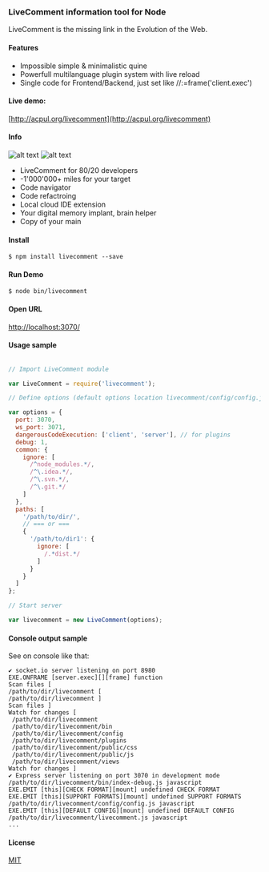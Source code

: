 
### LiveComment information tool for Node

LiveComment is the missing link in the Evolution of the Web.

#### Features

* Impossible simple & minimalistic quine
* Powerfull multilanguage plugin system with live reload
* Single code for Frontend/Backend, just set like //:=frame('client.exec')

#### Live demo:

[http://acpul.org/livecomment](http://acpul.org/livecomment)

#### Info

![alt text]( https://cdn.rawgit.com/d08ble/media/master/screen0.png "LiveComment inside")
![alt text]( http://41.media.tumblr.com/d84b3498f829138b0742429bf9841e2e/tumblr_nn08gkQe8v1ut3bxko1_1280.jpg "LightTable+LiveComment")

* LiveComment for 80/20 developers
* -1'000'000+ miles for your target
* Code navigator
* Code refactroing
* Local cloud IDE extension
* Your digital memory implant, brain helper
* Copy of your main

#### Install

```
$ npm install livecomment --save
```

#### Run Demo

```
$ node bin/livecomment
```

#### Open URL

[http://localhost:3070/](http://localhost:3070/)

#### Usage sample 

```javascript

// Import LiveComment module

var LiveComment = require('livecomment');

// Define options (default options location livecomment/config/config.js)

var options = {
  port: 3070,
  ws_port: 3071,
  dangerousCodeExecution: ['client', 'server'], // for plugins
  debug: 1,
  common: {
    ignore: [
      /^node_modules.*/,
      /^\.idea.*/,
      /^\.svn.*/,
      /^\.git.*/
    ]
  },
  paths: [
    '/path/to/dir/',
    // === or ===
    {
      '/path/to/dir1': {
        ignore: [
          /.*dist.*/
        ]
      }
    }
  ]
};

// Start server

var livecomment = new LiveComment(options);

```
#### Console output sample
See on console like that:
```
✔ socket.io server listening on port 8980
EXE.ONFRAME [server.exec][][frame] function
Scan files [
/path/to/dir/livecomment [
/path/to/dir/livecomment ]
Scan files ]
Watch for changes [
 /path/to/dir/livecomment
 /path/to/dir/livecomment/bin
 /path/to/dir/livecomment/config
 /path/to/dir/livecomment/plugins
 /path/to/dir/livecomment/public/css
 /path/to/dir/livecomment/public/js
 /path/to/dir/livecomment/views
Watch for changes ]
✔ Express server listening on port 3070 in development mode
/path/to/dir/livecomment/bin/index-debug.js javascript
EXE.EMIT [this][CHECK FORMAT][mount] undefined CHECK FORMAT
EXE.EMIT [this][SUPPORT FORMATS][mount] undefined SUPPORT FORMATS
/path/to/dir/livecomment/config/config.js javascript
EXE.EMIT [this][DEFAULT CONFIG][mount] undefined DEFAULT CONFIG
/path/to/dir/livecomment/livecomment.js javascript
...
```

#### License

[MIT](https://github.com/d08ble/livecomment/blob/master/LICENSE)
